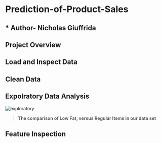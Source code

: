 # Prediction-of-Product-Sales
## * Author- Nicholas Giuffrida
## Project Overview
## Load and Inspect Data
## Clean Data
## Expolratory Data Analysis
![exploratory](https://github.com/SaintNickG/Prediction-of-Product-Sales/assets/137968958/3cf5ad37-1cd4-45f5-a996-49dab462ae8dthi)

>  **The comparison of Low Fat, versus Regular Items in our data set**
## Feature Inspection

